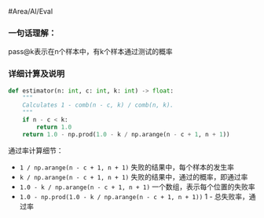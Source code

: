 #Area/AI/Eval 

### 一句话理解：

pass@k表示在n个样本中，有k个样本通过测试的概率

### 详细计算及说明

```python
def estimator(n: int, c: int, k: int) -> float:
	"""
	Calculates 1 - comb(n - c, k) / comb(n, k).
	"""
	if n - c < k:
		return 1.0
	return 1.0 - np.prod(1.0 - k / np.arange(n - c + 1, n + 1))
```

通过率计算细节：
- `1 / np.arange(n - c + 1, n + 1)` 失败的结果中，每个样本的发生率
- `k / np.arange(n - c + 1, n + 1)` 失败的结果中，通过的概率，即通过率
- `1.0 - k / np.arange(n - c + 1, n + 1)` 一个数组，表示每个位置的失败率
- `1.0 - np.prod(1.0 - k / np.arange(n - c + 1, n + 1))` 1 - 总失败率，通过率